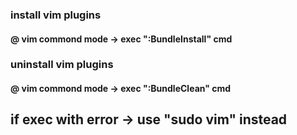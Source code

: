 ### install vim plugins
#### @ vim commond mode -> exec ":BundleInstall" cmd

### uninstall vim plugins
#### @ vim commond mode -> exec ":BundleClean" cmd

## if exec with error -> use "sudo vim" instead 


